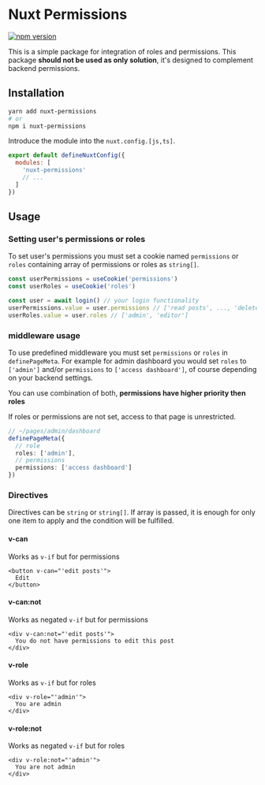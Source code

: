 # Nuxt Permissions

[![npm version](https://badge.fury.io/js/nuxt-permissions.svg)](https://badge.fury.io/js/nuxt-permissions)

This is a simple package for integration of roles and permissions.
This package **should not be used as only solution**, it's designed to complement backend permissions.

## Installation

```bash
yarn add nuxt-permissions
# or
npm i nuxt-permissions
```

Introduce the module into the `nuxt.config.[js,ts]`.

```js
export default defineNuxtConfig({
  modules: [
    'nuxt-permissions'
    // ...
  ]
})
```

## Usage

### Setting user's permissions or roles

To set user's permissions you must set a cookie named `permissions` or `roles` containing array of permissions or roles as `string[]`.

```ts
const userPermissions = useCookie('permissions')
const userRoles = useCookie('roles')

const user = await login() // your login functionality
userPermissions.value = user.permissions // ['read posts', ..., 'delete posts']
userRoles.value = user.roles // ['admin', 'editor']
```

### middleware usage

To use predefined middleware you must set `permissions` or `roles` in `definePageMeta`. For example for admin dashboard you would set `roles` to `['admin']` and/or `permissions` to `['access dashboard']`, of course depending on your backend settings.

You can use combination of both, **permissions have higher priority then roles**

If roles or permissions are not set, access to that page is unrestricted.

```ts
// ~/pages/admin/dashboard
definePageMeta({
  // role
  roles: ['admin'],
  // permissions
  permissions: ['access dashboard']
})
```

### Directives

Directives can be `string` or `string[]`. If array is passed, it is enough for only one item to apply and the condition will be fulfilled.

#### v-can

Works as `v-if` but for permissions

```vue
<button v-can="'edit posts'">
  Edit
</button>
```

#### v-can:not

Works as negated `v-if` but for permissions

```vue
<div v-can:not="'edit posts'">
  You do not have permissions to edit this post
</div>
```

#### v-role

Works as `v-if` but for roles

```vue
<div v-role="'admin'">
  You are admin
</div>
```

#### v-role:not

Works as negated `v-if` but for roles

```vue
<div v-role:not="'admin'">
  You are not admin
</div>
```
